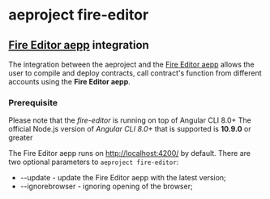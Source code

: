 # aeproject fire-editor

## [Fire Editor aepp](http://fireeditor.nikitafuchs.de/) integration

The integration between the aeproject and the [Fire Editor aepp](http://fireeditor.nikitafuchs.de/) allows the user to compile and deploy contracts, call contract's function from different accounts using the **Fire Editor aepp**. 

### Prerequisite

Please note that the *fire-editor* is running on top of Angular CLI 8.0+
The official Node.js version of *Angular CLI 8.0+* that is supported is **10.9.0** or greater

The Fire Editor aepp runs on [http://localhost:4200/](http://localhost:4200/) by default. There are two optional parameters to `aeproject fire-editor`:

* --update - update the Fire Editor aepp with the latest version;
* --ignorebrowser - ignoring opening of the browser;